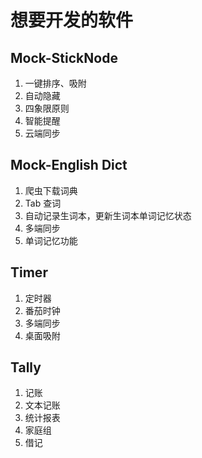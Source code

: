 # 想要开发的软件

## Mock-StickNode

1. 一键排序、吸附
2. 自动隐藏
3. 四象限原则
4. 智能提醒
5. 云端同步

## Mock-English Dict

1. 爬虫下载词典
2. Tab 查词
3. 自动记录生词本，更新生词本单词记忆状态
4. 多端同步
5. 单词记忆功能

## Timer

1. 定时器
2. 番茄时钟
3. 多端同步
4. 桌面吸附

## Tally

1. 记账
2. 文本记账
3. 统计报表
4. 家庭组
5. 借记
